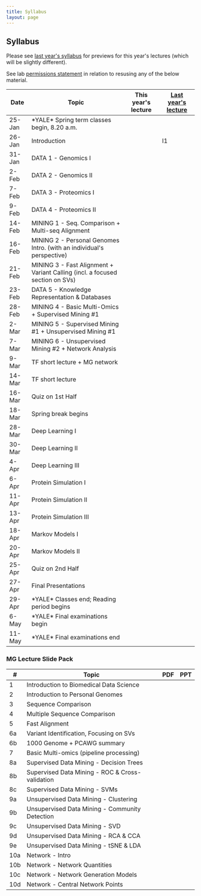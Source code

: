 ```yaml
---
title: Syllabus
layout: page
---
```



## Syllabus

Please see [last year's syllabus](http://cbb752b21.gersteinlab.org/syllabus) for previews for this year's lectures (which will be slightly different).

See lab [permissions statement](https://sites.gersteinlab.org/permissions/) in relation to resusing any of the below material.


| Date   | Topic                                                                        | This year's lecture | [Last year's lecture](http://cbb752b21.gersteinlab.org/syllabus) |
| ------ | ---------------------------------------------------------------------------- | ------- | --- |
| 25-Jan | \*YALE\* Spring term classes begin, 8.20 a.m.                                |         |     |
| 26-Jan | Introduction                                                                 |         | I1    |
| 31-Jan | DATA 1 - Genomics I                                                          |         |     |
| 2-Feb  | DATA 2 - Genomics II                                                         |         |     |
| 7-Feb  | DATA 3 - Proteomics I                                                        |         |     |
| 9-Feb  | DATA 4 - Proteomics II                                                       |         |     |
| 14-Feb | MINING 1 - Seq. Comparison + Multi-seq Alignment                             |         |     |
| 16-Feb | MINING 2 - Personal Genomes Intro. (with an individual's perspective)        |         |     |
| 21-Feb | MINING 3 - Fast Alignment + Variant Calling (incl. a focused section on SVs) |         |     |
| 23-Feb | DATA 5 - Knowledge Representation & Databases                                |         |     |
| 28-Feb | MINING 4 - Basic Multi-Omics + Supervised Mining #1                          |         |     |
| 2-Mar  | MINING 5 - Supervised Mining #1 + Unsupervised Mining #1                     |         |     |
| 7-Mar  | MINING 6 - Unsupervised Mining #2 + Network Analysis                         |         |     |
| 9-Mar  | TF short lecture + MG network                                                |         |     |
| 14-Mar | TF short lecture                                                             |         |     |
| 16-Mar | Quiz on 1st Half                                                             |         |     |
| 18-Mar | Spring break begins                                                          |         |     |
| 28-Mar | Deep Learning I                                                              |         |     |
| 30-Mar | Deep Learning II                                                             |         |     |
| 4-Apr  | Deep Learning III                                                            |         |     |
| 6-Apr  | Protein Simulation I                                                         |         |     |
| 11-Apr | Protein Simulation II                                                        |         |     |
| 13-Apr | Protein Simulation III                                                       |         |     |
| 18-Apr | Markov Models I                                                              |         |     |
| 20-Apr | Markov Models II                                                             |         |     |
| 25-Apr | Quiz on 2nd Half                                                             |         |     |
| 27-Apr | Final Presentations                                                          |         |     |
| 29-Apr | \*YALE\* Classes end; Reading period begins                                  |         |     |
| 6-May  | \*YALE\* Final examinations begin                                            |         |     |
| 11-May | \*YALE\* Final examinations end                                              |         |     |


### MG Lecture Slide Pack

| #   | Topic                                           | PDF | PPT |
| --- | ----------------------------------------------- | --- | --- |
| 1   | Introduction to Biomedical Data Science         |     |     |
| 2   | Introduction to Personal Genomes                |     |     |
| 3   | Sequence Comparison                             |     |     |
| 4   | Multiple Sequence Comparison                    |     |     |
| 5   | Fast Alignment                                  |     |     |
| 6a  | Variant Identification, Focusing on SVs         |     |     |
| 6b  | 1000 Genome + PCAWG summary                     |     |     |
| 7   | Basic Multi-omics (pipeline processing)         |     |     |
| 8a  | Supervised Data Mining - Decision Trees         |     |     |
| 8b  | Supervised Data Mining - ROC & Cross-validation |     |     |
| 8c  | Supervised Data Mining - SVMs                   |     |     |
| 9a  | Unsupervised Data Mining - Clustering           |     |     |
| 9b  | Unsupervised Data Mining - Community Detection  |     |     |
| 9c  | Unsupervised Data Mining - SVD                  |     |     |
| 9d  | Unsupervised Data Mining - RCA & CCA            |     |     |
| 9e  | Unsupervised Data Mining - tSNE & LDA           |     |     |
| 10a | Network - Intro                                 |     |     |
| 10b | Network - Network Quantities                    |     |     |
| 10c | Network - Network Generation Models             |     |     |
| 10d | Network - Central Network Points                |     |     |
